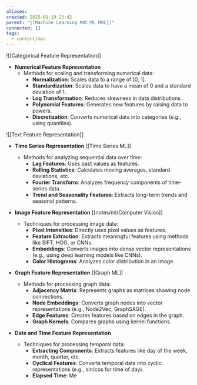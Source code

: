 ```yaml
---
aliases: 
created: 2025-01-19 23:42
parent: "[[Machine Learning MOC|ML MOC]]"
connected: []
tags:
  - content/moc
---
```


![[Categorical Feature Representation]] 



- **Numerical Feature Representation**
  - Methods for scaling and transforming numerical data:
    - **Normalization**: Scales data to a range of [0, 1].
    - **Standardization**: Scales data to have a mean of 0 and a standard deviation of 1.
    - **Log Transformation**: Reduces skewness in data distributions.
    - **Polynomial Features**: Generates new features by raising data to powers.
    - **Discretization**: Converts numerical data into categories (e.g., using quantiles).


![[Text Feature Representation]]


- **Time Series Representation** [[Time Series ML]]
  - Methods for analyzing sequential data over time:
    - **Lag Features**: Uses past values as features.
    - **Rolling Statistics**: Calculates moving averages, standard deviations, etc.
    - **Fourier Transform**: Analyzes frequency components of time-series data.
    - **Trend and Seasonality Features**: Extracts long-term trends and seasonal patterns.

- **Image Feature Representation** [[notes/ml/Computer Vision]]
  - Techniques for processing image data:
    - **Pixel Intensities**: Directly uses pixel values as features.
    - **Feature Extraction**: Extracts meaningful features using methods like SIFT, HOG, or CNNs.
    - **Embeddings**: Converts images into dense vector representations (e.g., using deep learning models like CNNs).
    - **Color Histograms**: Analyzes color distribution in an image.

- **Graph Feature Representation** [[Graph ML]]
  - Methods for processing graph data:
    - **Adjacency Matrix**: Represents graphs as matrices showing node connections.
    - **Node Embeddings**: Converts graph nodes into vector representations (e.g., Node2Vec, GraphSAGE).
    - **Edge Features**: Creates features based on edges in the graph.
    - **Graph Kernels**: Compares graphs using kernel functions.

- **Date and Time Feature Representation**
  - Techniques for processing temporal data:
    - **Extracting Components**: Extracts features like day of the week, month, quarter, etc.
    - **Cyclical Features**: Converts temporal data into cyclic representations (e.g., sin/cos for time of day).
    - **Elapsed Time**: Me
